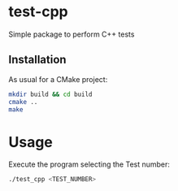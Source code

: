 # test-cpp
Simple package to perform C++ tests

## Installation

As usual for a CMake project:

```bash
mkdir build && cd build
cmake ..
make
```

# Usage

Execute the program selecting the Test number:

```bash
./test_cpp <TEST_NUMBER>
```